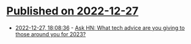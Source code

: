 # [Published on 2022-12-27](index.md)

* [2022-12-27, 18:08:36](https://news.ycombinator.com/item?id=34151618) - [Ask HN: What tech advice are you giving to those around you for 2023?](https://news.ycombinator.com/item?id=34151618)
